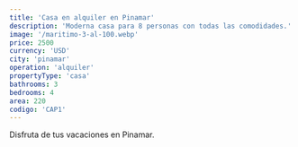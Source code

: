 ```yaml
---
title: 'Casa en alquiler en Pinamar'
description: 'Moderna casa para 8 personas con todas las comodidades.'
image: '/maritimo-3-al-100.webp'
price: 2500
currency: 'USD'
city: 'pinamar'
operation: 'alquiler'
propertyType: 'casa'
bathrooms: 3
bedrooms: 4
area: 220
codigo: 'CAP1'
---
```


Disfruta de tus vacaciones en Pinamar.
